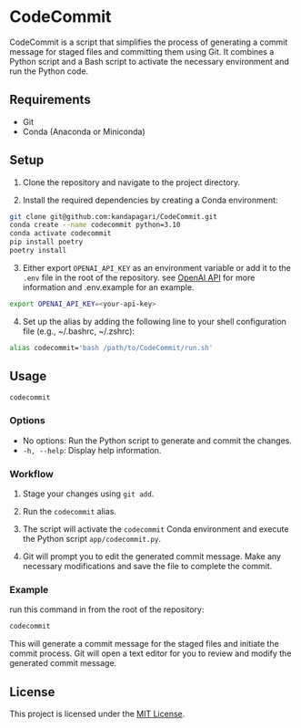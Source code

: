 # CodeCommit

CodeCommit is a script that simplifies the process of generating a commit message for staged files and committing them using Git. It combines a Python script and a Bash script to activate the necessary environment and run the Python code.

## Requirements

- Git
- Conda (Anaconda or Miniconda)

## Setup

1. Clone the repository and navigate to the project directory.

2. Install the required dependencies by creating a Conda environment:

```bash
git clone git@github.com:kandapagari/CodeCommit.git
conda create --name codecommit python=3.10
conda activate codecommit
pip install poetry
poetry install
```

3. Either export `OPENAI_API_KEY` as an environment variable or add it to the `.env` file in the root of the repository. see [OpenAI API](https://platform.openai.com/docs/api-reference/authentication) for more information and .env.example for an example.

```bash
export OPENAI_API_KEY=<your-api-key>
```

4. Set up the alias by adding the following line to your shell configuration file (e.g., ~/.bashrc, ~/.zshrc):

```bash
alias codecommit='bash /path/to/CodeCommit/run.sh'
```

## Usage

```bash
codecommit
```

### Options

- No options: Run the Python script to generate and commit the changes.
- `-h, --help`: Display help information.

### Workflow

1. Stage your changes using `git add`.

2. Run the `codecommit` alias.

3. The script will activate the `codecommit` Conda environment and execute the Python script `app/codecommit.py`.

4. Git will prompt you to edit the generated commit message. Make any necessary modifications and save the file to complete the commit.

### Example

run this command in from the root of the repository:

```bash
codecommit
```

This will generate a commit message for the staged files and initiate the commit process. Git will open a text editor for you to review and modify the generated commit message.

## License

This project is licensed under the [MIT License](LICENSE).
